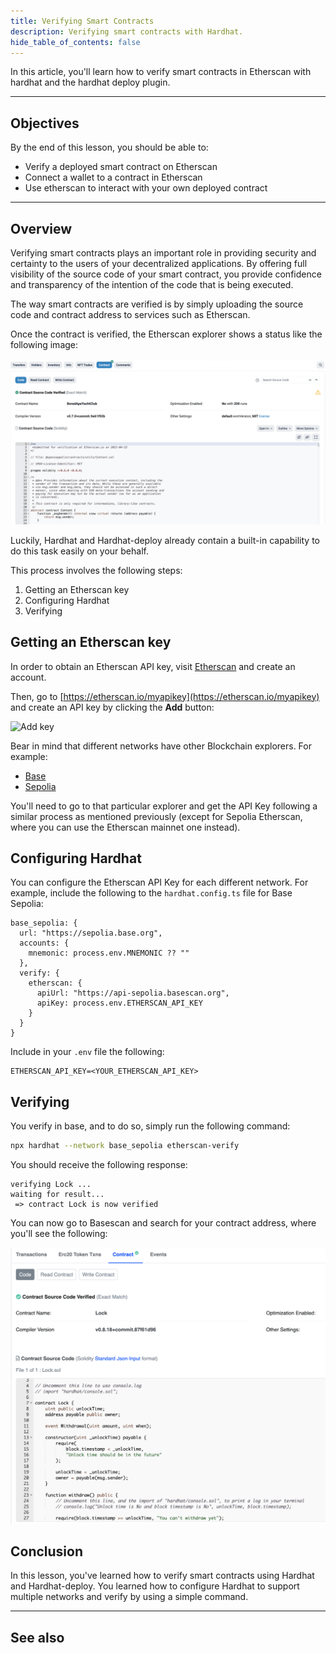 ```yaml
---
title: Verifying Smart Contracts
description: Verifying smart contracts with Hardhat.
hide_table_of_contents: false
---
```


In this article, you'll learn how to verify smart contracts in Etherscan with hardhat and the hardhat deploy plugin.

---

## Objectives

By the end of this lesson, you should be able to:

- Verify a deployed smart contract on Etherscan
- Connect a wallet to a contract in Etherscan
- Use etherscan to interact with your own deployed contract

---

## Overview

Verifying smart contracts plays an important role in providing security and certainty to the users of your decentralized applications. By offering full visibility of the source code of your smart contract, you provide confidence and transparency of the intention of the code that is being executed.

The way smart contracts are verified is by simply uploading the source code and contract address to services such as Etherscan.

Once the contract is verified, the Etherscan explorer shows a status like the following image:

![Verified contract](../../assets/images/hardhat-verify/hardhat-verify.png)

Luckily, Hardhat and Hardhat-deploy already contain a built-in capability to do this task easily on your behalf.

This process involves the following steps:

1. Getting an Etherscan key
2. Configuring Hardhat
3. Verifying

## Getting an Etherscan key

In order to obtain an Etherscan API key, visit [Etherscan](https://etherscan.io/) and create an account.

Then, go to [https://etherscan.io/myapikey](https://etherscan.io/myapikey) and create an API key by clicking the **Add** button:

![Add key](../../assets/images/hardhat-verify/hardhat-verify-create-key.png)

Bear in mind that different networks have other Blockchain explorers. For example:

- [Base](https://basescan.org/)
- [Sepolia](https://sepolia.etherscan.io/)

You'll need to go to that particular explorer and get the API Key following a similar process as mentioned previously (except for Sepolia Etherscan, where you can use the Etherscan mainnet one instead).

## Configuring Hardhat

You can configure the Etherscan API Key for each different network. For example, include the following to the `hardhat.config.ts` file for Base Sepolia:

```tsx
base_sepolia: {
  url: "https://sepolia.base.org",
  accounts: {
    mnemonic: process.env.MNEMONIC ?? ""
  },
  verify: {
    etherscan: {
      apiUrl: "https://api-sepolia.basescan.org",
      apiKey: process.env.ETHERSCAN_API_KEY
    }
  }
}
```

Include in your `.env` file the following:

```
ETHERSCAN_API_KEY=<YOUR_ETHERSCAN_API_KEY>
```

## Verifying

You verify in base, and to do so, simply run the following command:

```bash
npx hardhat --network base_sepolia etherscan-verify
```

You should receive the following response:

```
verifying Lock ...
waiting for result...
 => contract Lock is now verified
```

You can now go to Basescan and search for your contract address, where you'll see the following:

![Base scan success](../../assets/images/hardhat-verify/hardhat-verify-success.png)

## Conclusion

In this lesson, you've learned how to verify smart contracts using Hardhat and Hardhat-deploy. You learned how to configure Hardhat to support multiple networks and verify by using a simple command.

---

## See also

[Solidity Docs]: https://docs.soliditylang.org/en/v0.8.17/
[Remix Project]: https://remix-project.org/
[Hardhat Deploy]: https://github.com/wighawag/hardhat-deploy
